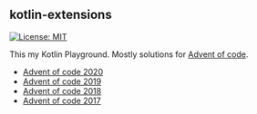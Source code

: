 ## kotlin-extensions

[![License: MIT](https://img.shields.io/badge/License-MIT-yellow.svg)](https://opensource.org/licenses/MIT)

This my Kotlin Playground. Mostly solutions for [Advent of code](https://adventofcode.com/).

- [Advent of code 2020](./advent-of-code-2020/README.md)
- [Advent of code 2019](./advent-of-code-2019/README.md)
- [Advent of code 2018](./advent-of-code-2018/README.md)
- [Advent of code 2017](./advent-of-code-2017/README.md)